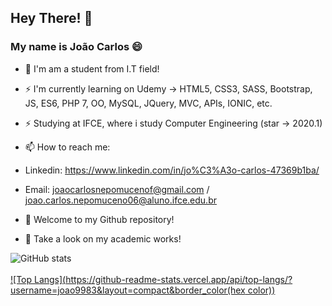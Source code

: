 
## Hey There! 👋

### My name is João Carlos 😄

- 🔭 I'm am a student from I.T field!

 
- ⚡ I'm currently learning on Udemy -> HTML5, CSS3, SASS, Bootstrap, JS, ES6, PHP 7, OO, MySQL, JQuery, MVC, APIs, IONIC, etc.
- ⚡ Studying at IFCE, where i study Computer Engineering (star -> 2020.1)


- 📫 How to reach me: 
- Linkedin: https://www.linkedin.com/in/jo%C3%A3o-carlos-47369b1ba/
- Email: joaocarlosnepomucenof@gmail.com / joao.carlos.nepomuceno06@aluno.ifce.edu.br

- 🔎 Welcome to my Github repository!
- 🔎 Take a look on my academic works! 

![GitHub stats](https://github-readme-stats.vercel.app/api?username=joao9983&show_icons=true&theme=radical)
<br/>
<br/>
[![Top Langs](https://github-readme-stats.vercel.app/api/top-langs/?username=joao9983&layout=compact&border_color(hex color))](https://github.com/joao9983/github-readme-stats)



